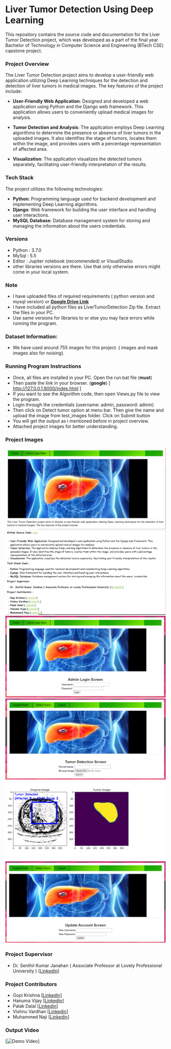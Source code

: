 # Liver Tumor Detection Using Deep Learning

This repository contains the source code and documentation for the Liver Tumor Detection project, which was developed as a part of the final year Bachelor of Technology in Computer Science and Engineering (BTech CSE) capstone project.

### Project Overview

The Liver Tumor Detection project aims to develop a user-friendly web application utilizing Deep Learning techniques for the detection and detection of liver tumors in medical images. The key features of the project include:

- **User-Friendly Web Application**: Designed and developed a web application using Python and the Django web framework. This application allows users to conveniently upload medical images for analysis.

- **Tumor Detection and Analysis**: The application employs Deep Learning algorithms to determine the presence or absence of liver tumors in the uploaded images. It also identifies the stage of tumors, locates them within the image, and provides users with a percentage representation of affected area.

- **Visualization**: The application visualizes the detected tumors separately, facilitating user-friendly interpretation of the results.

### Tech Stack

The project utilizes the following technologies:

- **Python**: Programming language used for backend development and implementing Deep Learning algorithms.
- **Django**: Web framework for building the user interface and handling user interactions.
- **MySQL Database**: Database management system for storing and managing the information about the users credentials.

### Versions
- Python   : 3.7.0
- MySql    : 5.5
- Editor   : Jupiter notebook (recommended) or VisualStudio   
- other libraries versions are there. Use that only otherwise errors might come in your local system.

### Note
- I have uploaded files of required requirements ( python version and mysql version) or <a href="https://drive.google.com/drive/folders/1xNZrCv-brEJmQ0ELoge_Q_57qGuJqEu4" target="_blank"><strong> Google Drive Link </strong></a>
- I have included all python files as LiverTumorDetection Zip file. Extract the files in your PC.
- Use same versions for libraries to or else you may face errors while running the program.

### Dataset Information:
- We have used around 755 images for this project. ( images and mask images also for noising).

### Running Program Instructions
- Once, all files are installed in your PC. Open the run.bat file (**must**)
- Then paste the link in your browser. (**google**) [ http://127.0.0.1:8000/index.html ]
- If you want to see the Algorithm code, then open Views.py file to view the program.
- Login through the credentials (username: admin, password: admin)
- Then click on Detect tumor option at menu bar. Then give the name and upload the image from test_images folder. Click on Submit button
- You will get the output as i mentioned before in project overview.
- Attached project images for better understanding.

### Project Images

![Image 0](project_images/0.PNG)
![Image 1](project_images/1.PNG)
![Image 2](project_images/2.PNG)
![Image 3](project_images/3.PNG)
![Image 4](project_images/4.PNG)
![Image 5](project_images/5.PNG)


### Project Supervisor
- Dr. Senthil Kumar Janahan ( Associate Professor at Lovely Professional University )</b> [<a href ="https://www.linkedin.com/in/dr-senthil-kumar-janahan-511b5353/" target="_blank">LinkedIn</a>]


### Project Contributors
- Gopi Krishna [<a href ="https://www.linkedin.com/in/gopi76/" target="_blank">Linkedin</a>]
- Hanuma Vijay [<a href ="https://www.linkedin.com/in/kancharla-ganesh-hanuma-vijay-8201b21b7/" target="_blank">Linkedin</a>]
- Palak Dalal [<a href ="https://www.linkedin.com/in/palak-dalal-18092001/" target="_blank">Linkedin</a>]
- Vishnu Vardhan [<a href ="https://www.linkedin.com/in/alapati-vishnu-vardhan-0523501b7/" target="_blank">Linkedin</a>]
- Muhammed Naji [<a href ="https://www.linkedin.com/in/mhd-naji/" target="_blank">Linkedin</a>]

### Output Video
[![Demo Video]((https://drive.google.com/file/d/1keww2HXV0lASPUB6a6Xy5r_jZ2USjAIM/view?usp=drive_link))]

